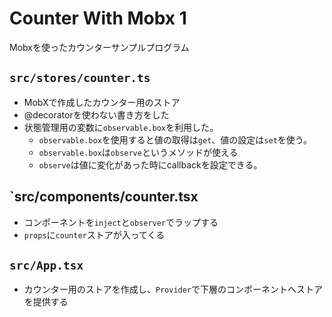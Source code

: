 # Counter With Mobx 1

Mobxを使ったカウンターサンプルプログラム

## `src/stores/counter.ts`

- MobXで作成したカウンター用のストア
- @decoratorを使わない書き方をした
- 状態管理用の変数に`observable.box`を利用した。
  - `observable.box`を使用すると値の取得は`get`、値の設定は`set`を使う。
  - `observable.box`は`observe`というメソッドが使える
  - `observe`は値に変化があった時にcallbackを設定できる。

## `src/components/counter.tsx

- コンポーネントを`inject`と`observer`でラップする
- `props`に`counter`ストアが入ってくる

## `src/App.tsx`

- カウンター用のストアを作成し、`Provider`で下層のコンポーネントへストアを提供する